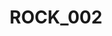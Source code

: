 ---
layout: asset
title: ROCK_002
date_created: 2021-12-19
description: Coming Soon
asset:
  src:
    webm: /assets/items/ROCK_002.webm
    mp4: /assets/items/ROCK_002.mp4
  poster: /assets/thumbnails/ROCK_002.jpg
link:
  site: Opensea
  url: https://opensea.io/assets/0x495f947276749ce646f68ac8c248420045cb7b5e/66428922170623908602897927467993559262888280850920597510957998050838078029825
metadata:
  duration: 12s
  bpm: 80
  key: C
  rock: limestone
  background: black
---
